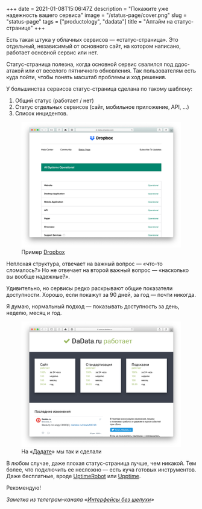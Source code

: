 +++
date = 2021-01-08T15:06:47Z
description = "Покажите уже надежность вашего сервиса"
image = "/status-page/cover.png"
slug = "status-page"
tags = ["productology", "dadata"]
title = "Аптайм на статус-странице"
+++

Есть такая штука у облачных сервисов — «статус-страница». Это отдельный, независимый от основного сайт, на котором написано, работает основной сервис или нет.

Статус-страница полезна, когда основной сервис свалился под ддос-атакой или от веселого пятничного обновления. Так пользователям есть куда пойти, чтобы понять масштаб проблемы и ход решения.

У большинства сервисов статус-страница сделана по такому шаблону:

1. Общий статус (работает / нет)
2. Статус отдельных сервисов (сайт, мобильное приложение, API, ...)
3. Список инцидентов.

<figure>
  <img alt="Статус-страница Dropbox" src="status-dropbox.png">
  <figcaption>Пример <a href="https://status.dropbox.com/">Dropbox</a></figcaption>
</figure>

Неплохая структура, отвечает на важный вопрос — «что-то сломалось?» Но не отвечает на второй важный вопрос — «насколько вы вообще надежные?».

Удивительно, но сервисы редко раскрывают общие показатели доступности. Хорошо, если покажут за 90 дней, за год — почти никогда.

Я думаю, нормальный подход — показывать доступность за день, неделю, месяц и год.

<figure>
  <img alt="Статус-страница «Дадаты»" src="status-dadata.png">
  <figcaption>На «<a href="https://status.dadata.ru/">Дадате</a>» мы так и сделали</figcaption>
</figure>

В любом случае, даже плохая статус-страница лучше, чем никакой. Тем более, что подключить ее несложно — есть куча готовых инструментов. Даже бесплатные, вроде <a href="https://uptimerobot.com/">UptimeRobot</a> или <a href="https://upptime.js.org/">Upptime</a>.

Рекомендую!

<div class="row">
<div class="col-xs-12 col-sm-10 col-md-8"><p><em>Заметка из телеграм-канала <span class="nowrap"><i class="far fa-star color-sin"></i> «<a href="https://t.me/dangry">Интерфейсы без шелухи</a>»</span></em></p></div>
</div>



